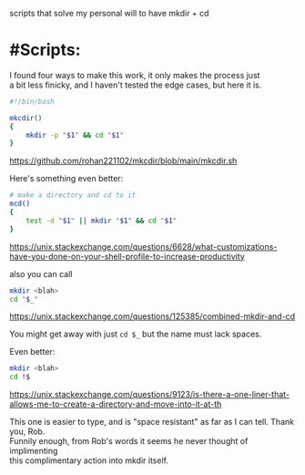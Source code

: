 scripts that solve my personal will to have mkdir + cd  

#Scripts:
=============================

I found four ways to make this work, it only makes the process just   
a bit less finicky, and I haven't tested the edge cases, but here it is.  

```bash
#!/bin/bash

mkcdir() 
{
	mkdir -p "$1" && cd "$1"
}
```
https://github.com/rohan221102/mkcdir/blob/main/mkcdir.sh  

Here's something even better:  
```bash
# make a directory and cd to it
mcd()
{
    test -d "$1" || mkdir "$1" && cd "$1"
}
```
https://unix.stackexchange.com/questions/6628/what-customizations-have-you-done-on-your-shell-profile-to-increase-productivity  

also you can call  
```bash
mkdir <blah>
cd "$_"
```
https://unix.stackexchange.com/questions/125385/combined-mkdir-and-cd  

You might get away with just `cd $_` but the name must lack spaces.  
  
Even better:  
```bash
mkdir <blah>
cd !$
```
https://unix.stackexchange.com/questions/9123/is-there-a-one-liner-that-allows-me-to-create-a-directory-and-move-into-it-at-th  

This one is easier to type, and is "space resistant" as far as I can tell. Thank you, Rob.  
Funnily enough, from Rob's words it seems he never thought of implimenting   
this complimentary action into mkdir itself.  
